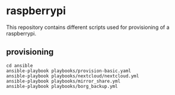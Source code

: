 # raspberrypi

This repository contains different scripts used for provisioning of a raspberrypi.

## provisioning

    cd ansible
    ansible-playbook playbooks/provision-basic.yaml
    ansible-playbook playbooks/nextcloud/nextcloud.yml
    ansible-playbook playbooks/mirror_share.yml
    ansible-playbook playbooks/borg_backup.yml
